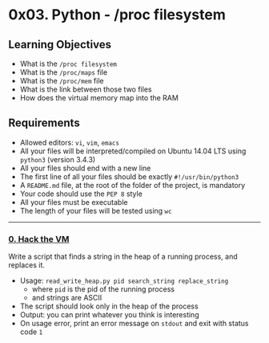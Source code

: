 # 0x03. Python - /proc filesystem

## Learning Objectives
* What is the `/proc filesystem`
* What is the `/proc/maps` file
* What is the `/proc/mem` file
* What is the link between those two files
* How does the virtual memory map into the RAM

## Requirements
* Allowed editors: `vi`, `vim`, `emacs`
* All your files will be interpreted/compiled on Ubuntu 14.04 LTS using `python3` (version 3.4.3)
* All your files should end with a new line
* The first line of all your files should be exactly `#!/usr/bin/python3`
* A `README.md` file, at the root of the folder of the project, is mandatory
* Your code should use the `PEP 8` style
* All your files must be executable
* The length of your files will be tested using `wc`

---

### [0. Hack the VM](./read_write_heap.py)
Write a script that finds a string in the heap of a running process, and replaces it.

* Usage: `read_write_heap.py pid search_string replace_string`
	* where `pid` is the pid of the running process
	* and strings are ASCII
* The script should look only in the heap of the process
* Output: you can print whatever you think is interesting
* On usage error, print an error message on `stdout` and exit with status code `1`
